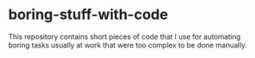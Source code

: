 # boring-stuff-with-code

This repository contains short pieces of code that I use for automating boring tasks usually at work that were too complex to be done manually.


